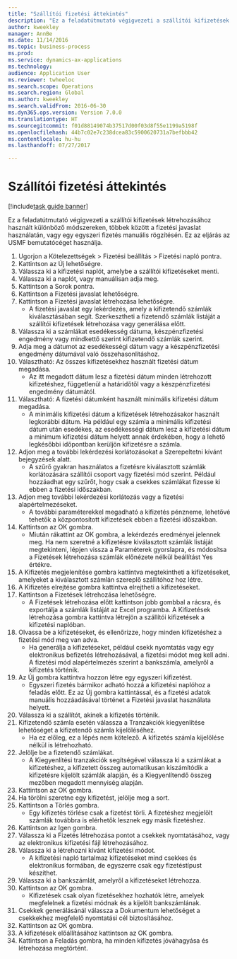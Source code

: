 ```yaml
--- 
title: "Szállítói fizetési áttekintés"
description: "Ez a feladatútmutató végigvezeti a szállítói kifizetések létrehozásához használt különböző módszereken, többek között a fizetési javaslat használatán, vagy egy egyszeri fizetés manuális rögzítésén."
author: kweekley
manager: AnnBe
ms.date: 11/14/2016
ms.topic: business-process
ms.prod: 
ms.service: dynamics-ax-applications
ms.technology: 
audience: Application User
ms.reviewer: twheeloc
ms.search.scope: Operations
ms.search.region: Global
ms.author: kweekley
ms.search.validFrom: 2016-06-30
ms.dyn365.ops.version: Version 7.0.0
ms.translationtype: HT
ms.sourcegitcommit: f01d88149074b37517d00f03d8f55e1199a5198f
ms.openlocfilehash: 44b7c02e7c238dcea83c5900620731a7befbbb42
ms.contentlocale: hu-hu
ms.lasthandoff: 07/27/2017

---
```

# <a name="vendor-payment-overview"></a>Szállítói fizetési áttekintés

[!include[task guide banner](../../includes/task-guide-banner.md)]

Ez a feladatútmutató végigvezeti a szállítói kifizetések létrehozásához használt különböző módszereken, többek között a fizetési javaslat használatán, vagy egy egyszeri fizetés manuális rögzítésén. Ez az eljárás az USMF bemutatócéget használja.

1. Ugorjon a Kötelezettségek > Fizetési beállítás > Fizetési napló pontra.
2. Kattintson az Új lehetőségre.
3. Válassza ki a kifizetési naplót, amelybe a szállítói kifizetéseket menti. 
4. Válassza ki a naplót, vagy manuálisan adja meg.
5. Kattintson a Sorok pontra.
6. Kattintson a Fizetési javaslat lehetőségre.
7. Kattintson a Fizetési javaslat létrehozása lehetőségre.
    * A fizetési javaslat egy lekérdezés, amely a kifizetendő számlák kiválasztásában segít. Szerkesztheti a fizetendő számlák listáját a szállítói kifizetések létrehozása vagy generálása előtt.  
8. Válassza ki a számlákat esedékesség dátuma, készpénzfizetési engedmény vagy mindkettő szerint kifizetendő számlák szerint. 
9. Adja meg a dátumot az esedékességi dátum vagy a készpénzfizetési engedmény dátumával való összehasonlításhoz. 
10. Választható: Az összes kifizetésekhez használt fizetési dátum megadása.
    * Az itt megadott dátum lesz a fizetési dátum minden létrehozott kifizetéshez, függetlenül a határidőtől vagy a készpénzfizetési engedmény dátumától.  
11. Választható: A fizetési dátumként használt minimális kifizetési dátum megadása.
    * A minimális kifizetési dátum a kifizetések létrehozásakor használt legkorábbi dátum. Ha például egy számla a minimális kifizetési dátum után esedékes, az esedékességi dátum lesz a kifizetési dátum a minimum kifizetési dátum helyett annak érdekében, hogy a lehető legkésőbbi időpontban kerüljön kifizetésre a számla.  
12. Adjon meg a további lekérdezési korlátozásokat a Szerepeltetni kívánt bejegyzések alatt.
    * A szűrő gyakran használatos a fizetésre kiválasztott számlák korlátozására szállítói csoport vagy fizetési mód szerint. Például hozzáadhat egy szűrőt, hogy csak a csekkes számlákat fizesse ki ebben a fizetési időszakban.  
13. Adjon meg további lekérdezési korlátozás vagy a fizetési alapértelmezéseket. 
    * A további paraméterekkel megadható a kifizetés pénzneme, lehetővé tehetők a központosított kifizetések ebben a fizetési időszakban.  
14. Kattintson az OK gombra.
    * Miután rákattint az OK gombra, a lekérdezés eredményei jelennek meg. Ha nem szeretné a kifizetésre kiválasztott számlák listáját megtekinteni, lépjen vissza a Paraméterek gyorslapra, és módosítsa a Fizetések létrehozása számlák előnézete nélkül beállítást Yes értékre.  
15. A Kifizetés megjelenítése gombra kattintva megtekintheti a kifizetéseket, amelyeket a kiválasztott számlán szereplő szállítóhoz hoz létre.
16. A Kifizetés elrejtése gombra kattintva elrejtheti a kifizetéseket. 
17. Kattintson a Fizetések létrehozása lehetőségre.
    * A Fizetések létrehozása előtt kattintson jobb gombbal a rácsra, és exportálja a számlák listáját az Excel programba. A Kifizetések létrehozása gombra kattintva létrejön a szállítói kifizetések a kifizetési naplóban.  
18. Olvassa be a kifizetéseket, és ellenőrizze, hogy minden kifizetéshez a fizetési mód meg van adva. 
    * Ha generálja a kifizetéseket, például csekk nyomtatás vagy egy elektronikus befizetés létrehozásával, a fizetési módot meg kell adni. A fizetési mód alapértelmezés szerint a bankszámla, amelyről a kifizetés történik.  
19. Az Új gombra kattintva hozzon létre egy egyszeri kifizetést.
    * Egyszeri fizetés bármikor adható hozzá a kifizetési naplóhoz a feladás előtt. Ez az Új gombra kattintással, és a fizetési adatok manuális hozzáadásával történet a Fizetési javaslat használata helyett.  
20. Válassza ki a szállítót, akinek a kifizetés történik.
21. Kifizetendő számla esetén válassza a Tranzakciók kiegyenlítése lehetőséget a kifizetendő számla kijelöléséhez.
    * Ha ez előleg, ez a lépés nem kötelező. A kifizetés számla kijelölése nélkül is létrehozható.  
22. Jelölje be a fizetendő számlákat.
    * A Kiegyenlítési tranzakciók segítségével válassza ki a számlákat a kifizetéshez, a kifizetett összeg automatikusan kiszámítódik a kifizetésre kijelölt számlák alapján, és a Kiegyenlítendő összeg mezőben megadott mennyiség alapján.  
23. Kattintson az OK gombra.
24. Ha törölni szeretne egy kifizetést, jelölje meg a sort.
25. Kattintson a Törlés gombra.
    * Egy kifizetés törlése csak a fizetést törli. A fizetéshez megjelölt számlák továbbra is elérhetők lesznek egy másik fizetéshez.  
26. Kattintson az Igen gombra.
27. Válassza ki a Fizetés létrehozása pontot a csekkek nyomtatásához, vagy az elektronikus kifizetési fájl létrehozásához.
28. Válassza ki a létrehozni kívánt kifizetési módot.
    * A kifizetési napló tartalmaz kifizetéseket mind csekkes és elektronikus formában, de egyszerre csak egy fizetéstípust készíthet.  
29. Válassza ki a bankszámlát, amelyről a kifizetéseket létrehozza.
30. Kattintson az OK gombra.
    * Kifizetések csak olyan fizetésekhez hozhatók létre, amelyek megfelelnek a fizetési módnak és a kijelölt bankszámlának.  
31. Csekkek generálásánál válassza a Dokumentum lehetőséget a csekkekhez megfelelő nyomtatási cél biztosításához.
32. Kattintson az OK gombra.
33. A kifizetések előállításához kattintson az OK gombra.
34. Kattintson a Feladás gombra, ha minden kifizetés jóváhagyása és létrehozása megtörtént. 


